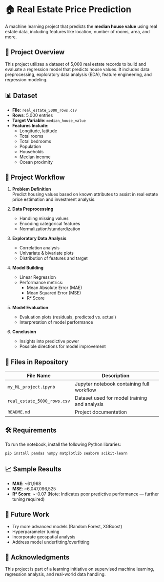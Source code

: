 
# 🏠 Real Estate Price Prediction

A machine learning project that predicts the **median house value** using real estate data, including features like location, number of rooms, area, and more.

## 📂 Project Overview

This project utilizes a dataset of 5,000 real estate records to build and evaluate a regression model that predicts house values. It includes data preprocessing, exploratory data analysis (EDA), feature engineering, and regression modeling.

## 📊 Dataset

- **File**: `real_estate_5000_rows.csv`
- **Rows**: 5,000 entries
- **Target Variable**: `median_house_value`
- **Features Include**:
  - Longitude, latitude
  - Total rooms
  - Total bedrooms
  - Population
  - Households
  - Median income
  - Ocean proximity

## 🚀 Project Workflow

1. **Problem Definition**  
   Predict housing values based on known attributes to assist in real estate price estimation and investment analysis.

2. **Data Preprocessing**
   - Handling missing values
   - Encoding categorical features
   - Normalization/standardization

3. **Exploratory Data Analysis**
   - Correlation analysis
   - Univariate & bivariate plots
   - Distribution of features and target

4. **Model Building**
   - Linear Regression
   - Performance metrics:
     - Mean Absolute Error (MAE)
     - Mean Squared Error (MSE)
     - R² Score

5. **Model Evaluation**
   - Evaluation plots (residuals, predicted vs. actual)
   - Interpretation of model performance

6. **Conclusion**
   - Insights into predictive power
   - Possible directions for model improvement

## 📁 Files in Repository

| File Name | Description |
|-----------|-------------|
| `my_ML_project.ipynb` | Jupyter notebook containing full workflow |
| `real_estate_5000_rows.csv` | Dataset used for model training and analysis |
| `README.md` | Project documentation |

## 🛠️ Requirements

To run the notebook, install the following Python libraries:

```bash
pip install pandas numpy matplotlib seaborn scikit-learn
```

## 📈 Sample Results

- **MAE**: ~61,968  
- **MSE**: ~6,047,096,525  
- **R² Score**: ~-0.07 (Note: Indicates poor predictive performance — further tuning required)

## 📌 Future Work

- Try more advanced models (Random Forest, XGBoost)
- Hyperparameter tuning
- Incorporate geospatial analysis
- Address model underfitting/overfitting

## 🙌 Acknowledgments

This project is part of a learning initiative on supervised machine learning, regression analysis, and real-world data handling.
